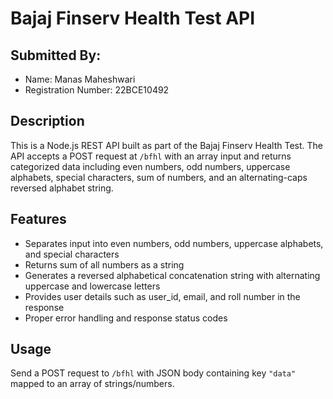 # Bajaj Finserv Health Test API

## Submitted By:

- Name: Manas Maheshwari
- Registration Number: 22BCE10492

## Description

This is a Node.js REST API built as part of the Bajaj Finserv Health Test. The API accepts a POST request at `/bfhl` with an array input and returns categorized data including even numbers, odd numbers, uppercase alphabets, special characters, sum of numbers, and an alternating-caps reversed alphabet string.

## Features

- Separates input into even numbers, odd numbers, uppercase alphabets, and special characters
- Returns sum of all numbers as a string
- Generates a reversed alphabetical concatenation string with alternating uppercase and lowercase letters
- Provides user details such as user_id, email, and roll number in the response
- Proper error handling and response status codes

## Usage

Send a POST request to `/bfhl` with JSON body containing key `"data"` mapped to an array of strings/numbers.
